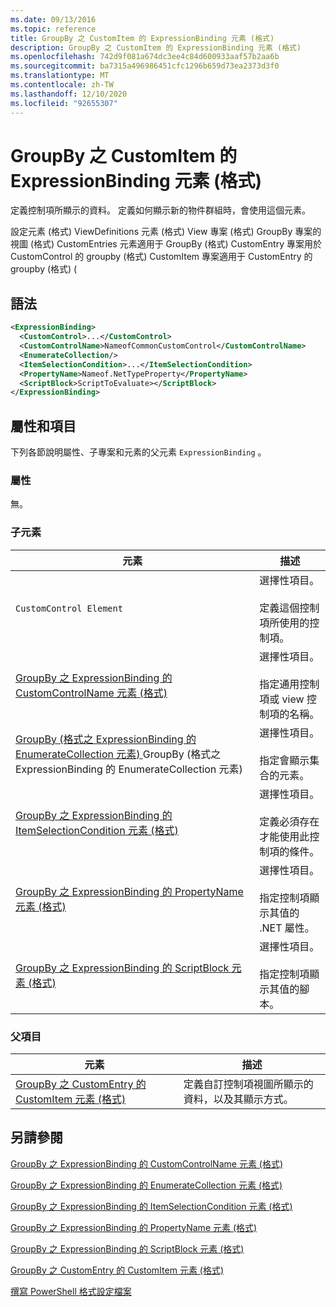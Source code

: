 ```yaml
---
ms.date: 09/13/2016
ms.topic: reference
title: GroupBy 之 CustomItem 的 ExpressionBinding 元素 (格式)
description: GroupBy 之 CustomItem 的 ExpressionBinding 元素 (格式)
ms.openlocfilehash: 742d9f081a674dc3ee4c84d600933aaf57b2aa6b
ms.sourcegitcommit: ba7315a496986451cfc1296b659d73ea2373d3f0
ms.translationtype: MT
ms.contentlocale: zh-TW
ms.lasthandoff: 12/10/2020
ms.locfileid: "92655307"
---
```

# <a name="expressionbinding-element-for-customitem-for-groupby-format"></a>GroupBy 之 CustomItem 的 ExpressionBinding 元素 (格式)

定義控制項所顯示的資料。 定義如何顯示新的物件群組時，會使用這個元素。

設定元素 (格式) ViewDefinitions 元素 (格式) View 專案 (格式) GroupBy 專案的視圖 (格式) CustomEntries 元素適用于 GroupBy (格式) CustomEntry 專案用於 CustomControl 的 groupby (格式) CustomItem 專案適用于 CustomEntry 的 groupby (格式)  (

## <a name="syntax"></a>語法

```xml
<ExpressionBinding>
  <CustomControl>...</CustomControl>
  <CustomControlName>NameofCommonCustomControl</CustomControlName>
  <EnumerateCollection/>
  <ItemSelectionCondition>...</ItemSelectionCondition>
  <PropertyName>Nameof.NetTypeProperty</PropertyName>
  <ScriptBlock>ScriptToEvaluate></ScriptBlock>
</ExpressionBinding>
```

## <a name="attributes-and-elements"></a>屬性和項目

下列各節說明屬性、子專案和元素的父元素 `ExpressionBinding` 。

### <a name="attributes"></a>屬性

無。

### <a name="child-elements"></a>子元素

|元素|描述|
|-------------|-----------------|
|`CustomControl Element`|選擇性項目。<br /><br /> 定義這個控制項所使用的控制項。|
|[GroupBy 之 ExpressionBinding 的 CustomControlName 元素 (格式)](./customcontrolname-element-for-expressionbinding-for-groupby-format.md)|選擇性項目。<br /><br /> 指定通用控制項或 view 控制項的名稱。|
|[GroupBy (格式之 ExpressionBinding 的 EnumerateCollection 元素) ](./enumeratecollection-element-for-expressionbinding-for-groupby-format.md)GroupBy (格式之 ExpressionBinding 的 EnumerateCollection 元素) |選擇性項目。<br /><br /> 指定會顯示集合的元素。|
|[GroupBy 之 ExpressionBinding 的 ItemSelectionCondition 元素 (格式)](./itemselectioncondition-element-for-expressionbinding-for-groupby-format.md)|選擇性項目。<br /><br /> 定義必須存在才能使用此控制項的條件。|
|[GroupBy 之 ExpressionBinding 的 PropertyName 元素 (格式)](./propertyname-element-for-expressionbinding-for-groupby-format.md)|選擇性項目。<br /><br /> 指定控制項顯示其值的 .NET 屬性。|
|[GroupBy 之 ExpressionBinding 的 ScriptBlock 元素 (格式)](./scriptblock-element-for-expressionbinding-for-groupby-format.md)|選擇性項目。<br /><br /> 指定控制項顯示其值的腳本。|

### <a name="parent-elements"></a>父項目

|元素|描述|
|-------------|-----------------|
|[GroupBy 之 CustomEntry 的 CustomItem 元素 (格式)](./customitem-element-for-customentry-for-groupby-format.md)|定義自訂控制項視圖所顯示的資料，以及其顯示方式。|

## <a name="see-also"></a>另請參閱

[GroupBy 之 ExpressionBinding 的 CustomControlName 元素 (格式)](./customcontrolname-element-for-expressionbinding-for-groupby-format.md)

[GroupBy 之 ExpressionBinding 的 EnumerateCollection 元素 (格式)](./enumeratecollection-element-for-expressionbinding-for-groupby-format.md)

[GroupBy 之 ExpressionBinding 的 ItemSelectionCondition 元素 (格式)](./itemselectioncondition-element-for-expressionbinding-for-groupby-format.md)

[GroupBy 之 ExpressionBinding 的 PropertyName 元素 (格式)](./propertyname-element-for-expressionbinding-for-groupby-format.md)

[GroupBy 之 ExpressionBinding 的 ScriptBlock 元素 (格式)](./scriptblock-element-for-expressionbinding-for-groupby-format.md)

[GroupBy 之 CustomEntry 的 CustomItem 元素 (格式)](./customitem-element-for-customentry-for-groupby-format.md)

[撰寫 PowerShell 格式設定檔案](./writing-a-powershell-formatting-file.md)
